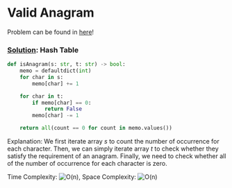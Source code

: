 # Valid Anagram

Problem can be found in [here](https://leetcode.com/problems/valid-anagram/)!

### [Solution](/Hash%20Table/242-ValidAnagram/solution.py): Hash Table

```python
def isAnagram(s: str, t: str) -> bool:
    memo = defaultdict(int)
    for char in s:
        memo[char] += 1

    for char in t:
        if memo[char] == 0:
            return False
        memo[char] -= 1

    return all(count == 0 for count in memo.values())
```

Explanation: We first iterate array $s$ to count the number of occurrence for each character. Then, we can simply iterate array $t$ to check whether they satisfy the requirement of an anagram. Finally, we need to check whether all of the number of occurrence for each character is zero.

Time Complexity: ![O(n)](<https://latex.codecogs.com/svg.image?\inline&space;O(n)>), Space Complexity: ![O(n)](<https://latex.codecogs.com/svg.image?\inline&space;O(n)>)
